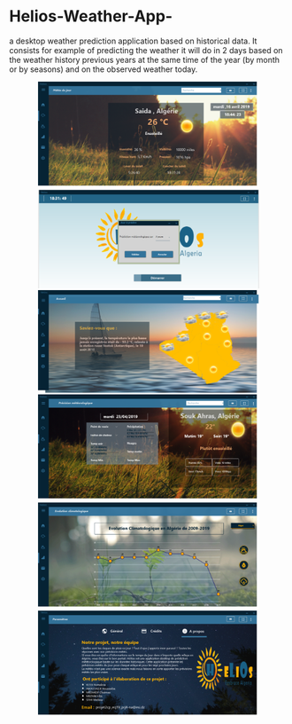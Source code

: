 # Helios-Weather-App-
a desktop weather prediction application based on historical data. It consists for example of predicting the weather it will do in 2 days based on the weather history previous years at the same time of the year (by month or by seasons) and on the observed weather today.

<div align="center">
    <img src="/meteo du jour.png" width="400px"</img> 
</div>

<div align="center">
    <img src="/nbjour.PNG" width="400px"</img> 
</div>
<div align="center">
    <img src="/carte.PNG" width="400px"</img> 
</div>
<div align="center">
    <img src="/prevision.PNG" width="400px"</img> 
</div>

<div align="center">
    <img src="/evolution.PNG" width="400px"</img> 
</div>
<div align="center">
    <img src="/a propos.PNG" width="400px"</img> 
</div>
